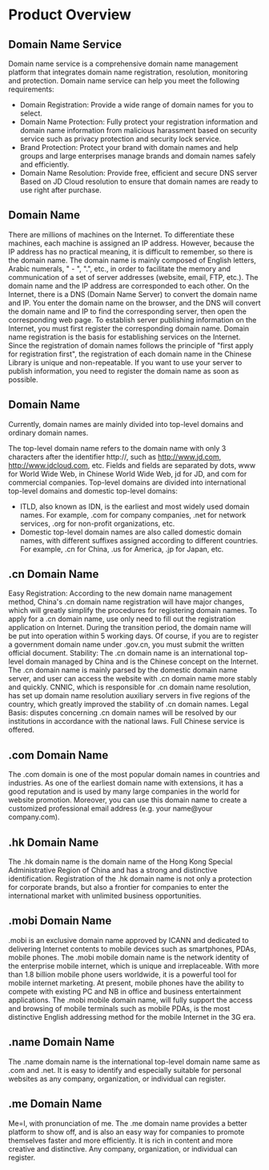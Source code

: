 # Product Overview

## Domain Name Service

Domain name service is a comprehensive domain name management platform that integrates domain name registration, resolution, monitoring and protection. Domain name service can help you meet the following requirements:
- Domain Registration: Provide a wide range of domain names for you to select.
- Domain Name Protection: Fully protect your registration information and domain name information from malicious harassment based on security service such as privacy protection and security lock service.
- Brand Protection: Protect your brand with domain names and help groups and large enterprises manage brands and domain names safely and efficiently.
- Domain Name Resolution: Provide free, efficient and secure DNS server Based on JD Cloud resolution to ensure that domain names are ready to use right after purchase.


## Domain Name

There are millions of machines on the Internet. To differentiate these machines, each machine is assigned an IP address. However, because the IP address has no practical meaning, it is difficult to remember, so there is the domain name.
The domain name is mainly composed of English letters, Arabic numerals, " - ", ".", etc., in order to facilitate the memory and communication of a set of server addresses (website, email, FTP, etc.).
The domain name and the IP address are corresponded to each other. On the Internet, there is a DNS (Domain Name Server) to convert the domain name and IP. You enter the domain name on the browser, and the DNS will convert the domain name and IP to find the corresponding server, then open the corresponding web page.
To establish  server publishing information on the Internet, you must first register the corresponding domain name. Domain name registration is the basis for establishing services on the Internet. Since the registration of domain names follows the principle of "first apply for registration first", the registration of each domain name in the Chinese Library is unique and non-repeatable. If you want to use your server to publish information, you need to register the domain name as soon as possible.


## Domain Name
Currently, domain names are mainly divided into top-level domains and ordinary domain names.

The top-level domain name refers to the domain name with only 3 characters after the identifier http://, such as http://www.jd.com, http://www.jdcloud.com, etc. Fields and fields are separated by dots, www for World Wide Web, in Chinese World Wide Web, jd for JD, and com for commercial companies.
Top-level domains are divided into international top-level domains and domestic top-level domains:

- ITLD, also known as IDN, is the earliest and most widely used domain names. For example, .com for company companies, .net for network services, .org for non-profit organizations, etc.
- Domestic top-level domain names are also called domestic domain names, with different suffixes assigned according to different countries. For example, .cn for China, .us for America, .jp for Japan, etc.

## .cn Domain Name
Easy Registration: According to the new domain name management method, China's .cn domain name registration will have major changes, which will greatly simplify the procedures for registering domain names. To apply for a .cn domain name, use only need to fill out the registration application on Internet. During the transition period, the domain name will be put into operation within 5 working days. Of course, if you are to register a government domain name under .gov.cn, you must submit the written official document.
Stability: The .cn domain name is an international top-level domain managed by China and is the Chinese concept on the Internet. The .cn domain name is mainly parsed by the domestic domain name server, and user can access the website with .cn domain name more stably and quickly. CNNIC, which is responsible for .cn domain name resolution, has set up domain name resolution auxiliary servers in five regions of the country, which greatly improved the stability of .cn domain names.
Legal Basis: disputes concerning .cn domain names will be resolved by our institutions in accordance with the national laws. Full Chinese service is offered.

## .com Domain Name
The .com domain is one of the most popular domain names in countries and industries. As one of the earliest domain name with extensions, it has a good reputation and is used by many large companies in the world for website promotion. Moreover, you can use this domain name to create a customized professional email address (e.g. your name@your company.com).

## .hk Domain Name
The .hk domain name is the domain name of the Hong Kong Special Administrative Region of China and has a strong and distinctive identification. Registration of the .hk domain name is not only a protection for corporate brands, but also a frontier for companies to enter the international market with unlimited business opportunities.


## .mobi Domain Name
.mobi is an exclusive domain name approved by ICANN and dedicated to delivering Internet contents to mobile devices such as smartphones, PDAs, mobile phones. The .mobi mobile domain name is the network identity of the enterprise mobile internet, which is unique and irreplaceable. With more than 1.8 billion mobile phone users worldwide, it is a powerful tool for mobile internet marketing. At present, mobile phones have the ability to compete with existing PC and NB in office and business entertainment applications. The .mobi mobile domain name, will fully support the access and browsing of mobile terminals such as mobile PDAs, is the most distinctive English addressing method for the mobile Internet in the 3G era.

## .name Domain Name
The .name domain name is the international top-level domain name same as .com and .net. It is easy to identify and especially suitable for personal websites as any company, organization, or individual can register.

## .me Domain Name
Me=I, with pronunciation of me. The .me domain name provides a better platform to show off, and is also an easy way for companies to promote themselves faster and more efficiently. It is rich in content and more creative and distinctive. Any company, organization, or individual can register.
